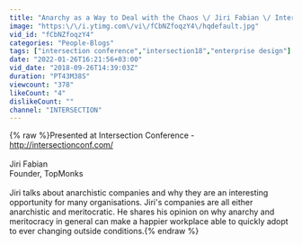 ```yaml
---
title: "Anarchy as a Way to Deal with the Chaos \/ Jiri Fabian \/ Intersection18"
image: "https:\/\/i.ytimg.com\/vi\/fCbNZfoqzY4\/hqdefault.jpg"
vid_id: "fCbNZfoqzY4"
categories: "People-Blogs"
tags: ["intersection conference","intersection18","enterprise design"]
date: "2022-01-26T16:21:56+03:00"
vid_date: "2018-09-26T14:39:03Z"
duration: "PT43M38S"
viewcount: "378"
likeCount: "4"
dislikeCount: ""
channel: "INTERSECTION"
---
```

{% raw %}Presented at Intersection Conference - <a rel="nofollow" target="blank" href="http://intersectionconf.com/">http://intersectionconf.com/</a><br /><br />Jiri Fabian<br />Founder, TopMonks<br /><br />Jiri talks about anarchistic companies and why they are an interesting opportunity for many organisations. Jiri's companies are all either anarchistic and meritocratic. He shares his opinion on why anarchy and meritocracy in general can make a happier workplace able to quickly adopt to ever changing outside conditions.{% endraw %}
